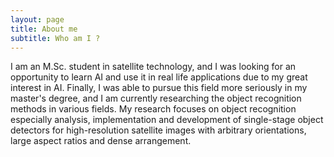 ```yaml
---
layout: page
title: About me
subtitle: Who am I ?
---
```

I am an M.Sc. student in satellite technology, and I was looking for an opportunity to learn AI and use it in real life applications due to my great interest in AI. Finally, I was able to pursue this field more seriously in my master's degree, and I am currently researching the object recognition methods in various fields.
My research focuses on object recognition especially analysis, implementation and development of single-stage object detectors for high-resolution satellite images with arbitrary orientations, large aspect ratios and dense arrangement.
